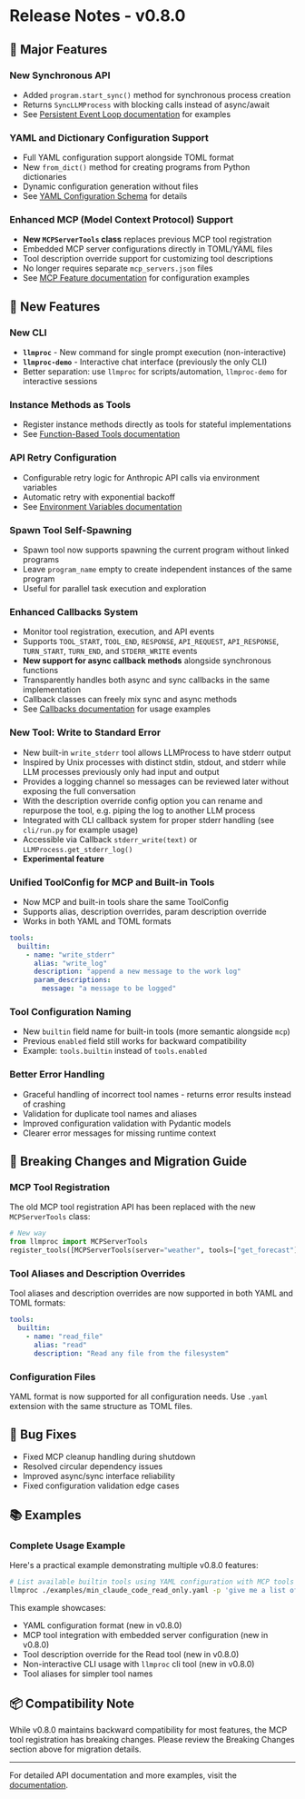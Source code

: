 # Release Notes - v0.8.0

## 🎉 Major Features

### New Synchronous API
- Added `program.start_sync()` method for synchronous process creation
- Returns `SyncLLMProcess` with blocking calls instead of async/await
- See [Persistent Event Loop documentation](docs/persistent-event-loop.md) for examples

### YAML and Dictionary Configuration Support
- Full YAML configuration support alongside TOML format
- New `from_dict()` method for creating programs from Python dictionaries
- Dynamic configuration generation without files
- See [YAML Configuration Schema](docs/yaml_config_schema.md) for details

### Enhanced MCP (Model Context Protocol) Support
- **New `MCPServerTools` class** replaces previous MCP tool registration
- Embedded MCP server configurations directly in TOML/YAML files
- Tool description override support for customizing tool descriptions
- No longer requires separate `mcp_servers.json` files
- See [MCP Feature documentation](docs/mcp-feature.md) for configuration examples

## 🚀 New Features

### New CLI
- **`llmproc`** - New command for single prompt execution (non-interactive)
- **`llmproc-demo`** - Interactive chat interface (previously the only CLI)
- Better separation: use `llmproc` for scripts/automation, `llmproc-demo` for interactive sessions

### Instance Methods as Tools
- Register instance methods directly as tools for stateful implementations
- See [Function-Based Tools documentation](docs/function-based-tools.md#instance-methods-as-tools)

### API Retry Configuration
- Configurable retry logic for Anthropic API calls via environment variables
- Automatic retry with exponential backoff
- See [Environment Variables documentation](docs/environment-variables.md#retry-configuration)

### Spawn Tool Self-Spawning
- Spawn tool now supports spawning the current program without linked programs
- Leave `program_name` empty to create independent instances of the same program
- Useful for parallel task execution and exploration

### Enhanced Callbacks System
- Monitor tool registration, execution, and API events
- Supports `TOOL_START`, `TOOL_END`, `RESPONSE`, `API_REQUEST`, `API_RESPONSE`, `TURN_START`, `TURN_END`, and `STDERR_WRITE` events
- **New support for async callback methods** alongside synchronous functions
- Transparently handles both async and sync callbacks in the same implementation
- Callback classes can freely mix sync and async methods
- See [Callbacks documentation](docs/callbacks.md) for usage examples

### New Tool: Write to Standard Error
- New built-in `write_stderr` tool allows LLMProcess to have stderr output
- Inspired by Unix processes with distinct stdin, stdout, and stderr while LLM processes previously only had input and output
- Provides a logging channel so messages can be reviewed later without exposing the full conversation
- With the description override config option you can rename and repurpose the tool, e.g. piping the log to another LLM process
- Integrated with CLI callback system for proper stderr handling (see `cli/run.py` for example usage)
- Accessible via Callback `stderr_write(text)` or `LLMProcess.get_stderr_log()`
- **Experimental feature**

### Unified ToolConfig for MCP and Built-in Tools
- Now MCP and built-in tools share the same ToolConfig
- Supports alias, description overrides, param description override
- Works in both YAML and TOML formats

```yaml
tools:
  builtin:
    - name: "write_stderr"
      alias: "write_log"
      description: "append a new message to the work log"
      param_descriptions:
        message: "a message to be logged"

```

### Tool Configuration Naming
- New `builtin` field name for built-in tools (more semantic alongside `mcp`)
- Previous `enabled` field still works for backward compatibility
- Example: `tools.builtin` instead of `tools.enabled`

### Better Error Handling
- Graceful handling of incorrect tool names - returns error results instead of crashing
- Validation for duplicate tool names and aliases
- Improved configuration validation with Pydantic models
- Clearer error messages for missing runtime context

## 📝 Breaking Changes and Migration Guide

### MCP Tool Registration
The old MCP tool registration API has been replaced with the new `MCPServerTools` class:
```python
# New way
from llmproc import MCPServerTools
register_tools([MCPServerTools(server="weather", tools=["get_forecast"])])
```

### Tool Aliases and Description Overrides
Tool aliases and description overrides are now supported in both YAML and TOML formats:

```yaml
tools:
  builtin:
    - name: "read_file"
      alias: "read"
      description: "Read any file from the filesystem"
```

### Configuration Files
YAML format is now supported for all configuration needs. Use `.yaml` extension with the same structure as TOML files.

## 🐛 Bug Fixes
- Fixed MCP cleanup handling during shutdown
- Resolved circular dependency issues
- Improved async/sync interface reliability
- Fixed configuration validation edge cases

## 📚 Examples

### Complete Usage Example
Here's a practical example demonstrating multiple v0.8.0 features:

```bash
# List available builtin tools using YAML configuration with MCP tools
llmproc ./examples/min_claude_code_read_only.yaml -p 'give me a list of builtin tools in llmproc'
```

This example showcases:
- YAML configuration format (new in v0.8.0)
- MCP tool integration with embedded server configuration (new in v0.8.0)
- Tool description override for the Read tool (new in v0.8.0)
- Non-interactive CLI usage with `llmproc` cli tool (new in v0.8.0)
- Tool aliases for simpler tool names

## 📦 Compatibility Note
While v0.8.0 maintains backward compatibility for most features, the MCP tool registration has breaking changes. Please review the Breaking Changes section above for migration details.

---

For detailed API documentation and more examples, visit the [documentation](https://github.com/cccntu/llmproc/tree/main/docs).
